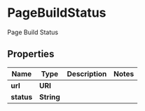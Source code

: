 

# PageBuildStatus

Page Build Status

## Properties

| Name | Type | Description | Notes |
|------------ | ------------- | ------------- | -------------|
|**url** | **URI** |  |  |
|**status** | **String** |  |  |



